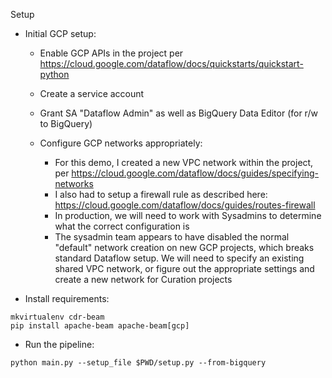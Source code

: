 Setup

- Initial GCP setup:

  - Enable GCP APIs in the project per https://cloud.google.com/dataflow/docs/quickstarts/quickstart-python
  - Create a service account
  - Grant SA "Dataflow Admin" as well as BigQuery Data Editor (for r/w to BigQuery)
  - Configure GCP networks appropriately:

    - For this demo, I created a new VPC network within the project, per https://cloud.google.com/dataflow/docs/guides/specifying-networks
    - I also had to setup a firewall rule as described here: https://cloud.google.com/dataflow/docs/guides/routes-firewall
    - In production, we will need to work with Sysadmins to determine what the correct configuration is
    - The sysadmin team appears to have disabled the normal "default" network creation on new GCP projects,
      which breaks standard Dataflow setup. We will need to specify an existing shared VPC network, or
      figure out the appropriate settings and create a new network for Curation projects

- Install requirements:

```
mkvirtualenv cdr-beam
pip install apache-beam apache-beam[gcp]
```

- Run the pipeline:

```
python main.py --setup_file $PWD/setup.py --from-bigquery
```

